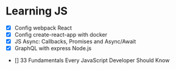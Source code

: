 # Learning JS

- [x] Config webpack React
- [x] Config create-react-app with docker
- [x] JS Async: Callbacks, Promises and Async/Await
- [x] GraphQL with express Node.js
- [] 33 Fundamentals Every JavaScript Developer Should Know
